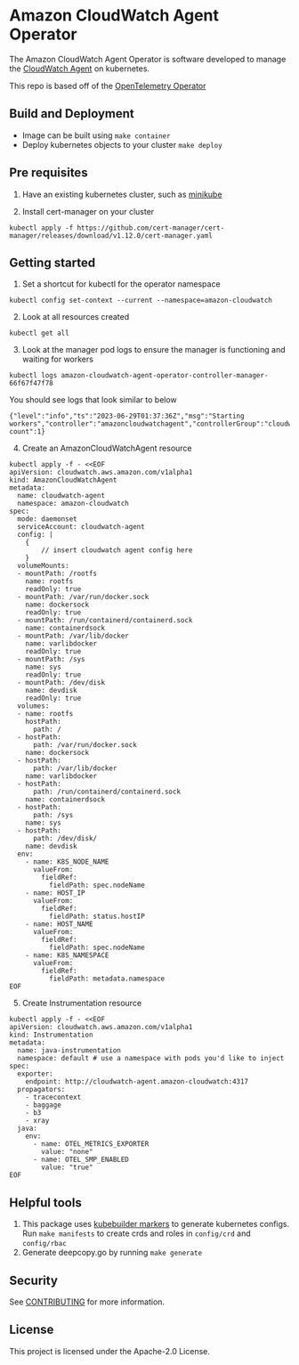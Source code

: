# Amazon CloudWatch Agent Operator
The Amazon CloudWatch Agent Operator is software developed to manage the [CloudWatch Agent](https://docs.aws.amazon.com/AmazonCloudWatch/latest/monitoring/Install-CloudWatch-Agent.html) on kubernetes.

This repo is based off of the [OpenTelemetry Operator](https://github.com/open-telemetry/opentelemetry-operator)

## Build and Deployment
- Image can be built using `make container`
- Deploy kubernetes objects to your cluster `make deploy`

## Pre requisites
1. Have an existing kubernetes cluster, such as [minikube](https://minikube.sigs.k8s.io/docs/start/)

2. Install cert-manager on your cluster
```
kubectl apply -f https://github.com/cert-manager/cert-manager/releases/download/v1.12.0/cert-manager.yaml
```

## Getting started
1. Set a shortcut for kubectl for the operator namespace

```
kubectl config set-context --current --namespace=amazon-cloudwatch
```

2. Look at all resources created

```
kubectl get all
```

3. Look at the manager pod logs to ensure the manager is functioning and waiting for workers

```
kubectl logs amazon-cloudwatch-agent-operator-controller-manager-66f67f47f78
```

You should see logs that look similar to below

```
{"level":"info","ts":"2023-06-29T01:37:36Z","msg":"Starting workers","controller":"amazoncloudwatchagent","controllerGroup":"cloudwatch.aws.amazon.com","controllerKind":"AmazonCloudWatchAgent","worker count":1}
```

4. Create an AmazonCloudWatchAgent resource

```
kubectl apply -f - <<EOF
apiVersion: cloudwatch.aws.amazon.com/v1alpha1
kind: AmazonCloudWatchAgent
metadata:
  name: cloudwatch-agent
  namespace: amazon-cloudwatch
spec:
  mode: daemonset
  serviceAccount: cloudwatch-agent
  config: |
    {
        // insert cloudwatch agent config here
    }
  volumeMounts:
  - mountPath: /rootfs
    name: rootfs
    readOnly: true
  - mountPath: /var/run/docker.sock
    name: dockersock
    readOnly: true
  - mountPath: /run/containerd/containerd.sock
    name: containerdsock
  - mountPath: /var/lib/docker
    name: varlibdocker
    readOnly: true
  - mountPath: /sys
    name: sys
    readOnly: true
  - mountPath: /dev/disk
    name: devdisk
    readOnly: true
  volumes:
  - name: rootfs
    hostPath:
      path: /
  - hostPath:
      path: /var/run/docker.sock
    name: dockersock
  - hostPath:
      path: /var/lib/docker
    name: varlibdocker
  - hostPath:
      path: /run/containerd/containerd.sock
    name: containerdsock
  - hostPath:
      path: /sys
    name: sys
  - hostPath:
      path: /dev/disk/
    name: devdisk
  env:
    - name: K8S_NODE_NAME
      valueFrom:
        fieldRef:
          fieldPath: spec.nodeName
    - name: HOST_IP
      valueFrom:
        fieldRef:
          fieldPath: status.hostIP
    - name: HOST_NAME
      valueFrom:
        fieldRef:
          fieldPath: spec.nodeName
    - name: K8S_NAMESPACE
      valueFrom:
        fieldRef:
          fieldPath: metadata.namespace
EOF
```

5. Create Instrumentation resource

```
kubectl apply -f - <<EOF
apiVersion: cloudwatch.aws.amazon.com/v1alpha1
kind: Instrumentation
metadata:
  name: java-instrumentation
  namespace: default # use a namespace with pods you'd like to inject
spec:
  exporter:
    endpoint: http://cloudwatch-agent.amazon-cloudwatch:4317
  propagators:
    - tracecontext
    - baggage
    - b3
    - xray
  java:
    env:
      - name: OTEL_METRICS_EXPORTER
        value: "none"
      - name: OTEL_SMP_ENABLED
        value: "true"
EOF
```

## Helpful tools
1. This package uses [kubebuilder markers](https://book.kubebuilder.io/reference/markers.html) to generate kubernetes configs. Run `make manifests` to create crds and roles in `config/crd` and `config/rbac`
2. Generate deepcopy.go by running `make generate`


## Security

See [CONTRIBUTING](CONTRIBUTING.md#security-issue-notifications) for more information.

## License

This project is licensed under the Apache-2.0 License.
